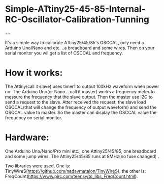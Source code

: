 # Simple-ATtiny25-45-85-Internal-RC-Oscillator-Calibration-Tunning
==

It's a simple way to calibrate ATtiny25/45/85's OSCCAL, only need a Arduino Uno/Nano and etc. ..a breadboard and some wires. Then on your serial monitor you wil get a list of OSCCAL and frequency.

**How it works:**
==
The Attiny(call it slave) uses timer1 to output 100kHz waveform when power on. The Arduino Uno(or Nano... call it master) works a frequency meter to messure the frequency that the slave output. Then the master use I2C to send a request to the slave. Atter received the request, the slave load OSCCAL(that will change the frequency of output waveform) and send the OSCCAL value to master. So the master can display the OSCCAL value the frequency on serial monitor.

**Hardware:**
==
One Arduino Uno/Nano/Pro mini etc., one Attiny25/45/85, one breadboard and some jump wires. The Attiny25/45/85 runs at 8MHz(no fuse changed) .

Two libraries were used. One is:
TinyWireS(https://github.com/nadavmatalon/TinyWireS), 
the other is:
FreqCount(https://www.pjrc.com/teensy/td_libs_FreqCount.html).

